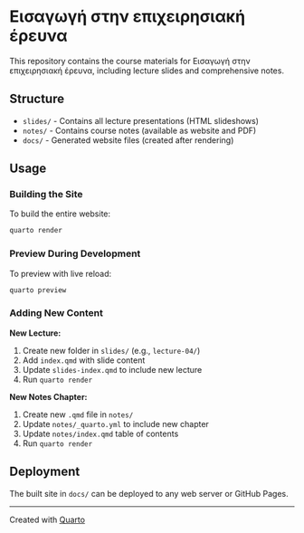 # Εισαγωγή στην επιχειρησιακή έρευνα

This repository contains the course materials for Εισαγωγή στην επιχειρησιακή έρευνα, including lecture slides and comprehensive notes.

## Structure

- `slides/` - Contains all lecture presentations (HTML slideshows)
- `notes/` - Contains course notes (available as website and PDF)
- `docs/` - Generated website files (created after rendering)

## Usage

### Building the Site

To build the entire website:
```bash
quarto render
```

### Preview During Development

To preview with live reload:
```bash
quarto preview
```

### Adding New Content

**New Lecture:**
1. Create new folder in `slides/` (e.g., `lecture-04/`)
2. Add `index.qmd` with slide content
3. Update `slides-index.qmd` to include new lecture
4. Run `quarto render`

**New Notes Chapter:**
1. Create new `.qmd` file in `notes/`
2. Update `notes/_quarto.yml` to include new chapter
3. Update `notes/index.qmd` table of contents
4. Run `quarto render`

## Deployment

The built site in `docs/` can be deployed to any web server or GitHub Pages.

---

Created with [Quarto](https://quarto.org/)
